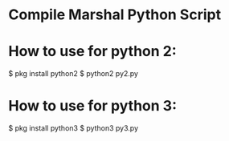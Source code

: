 # Compile Marshal Python Script

# How to use for python 2: 
$ pkg install python2
$ python2 py2.py

# How to use for python 3: 
$ pkg install python3
$ python3 py3.py


